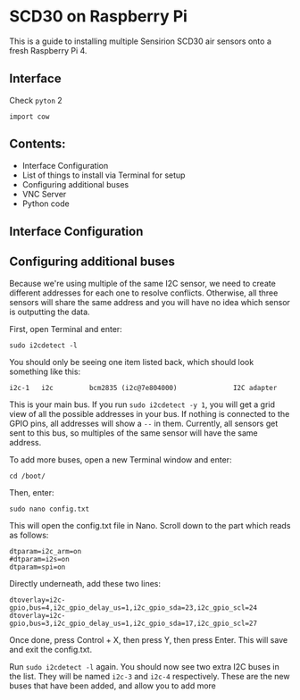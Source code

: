 # SCD30 on Raspberry Pi

This is a guide to installing multiple Sensirion SCD30 air sensors onto a fresh Raspberry Pi 4.

## Interface

Check `pyton` 2

```
import cow
```



## Contents:
* Interface Configuration
* List of things to install via Terminal for setup
* Configuring additional buses
* VNC Server
* Python code


## Interface Configuration


## Configuring additional buses
Because we're using multiple of the same I2C sensor, we need to create different addresses for each one to resolve conflicts. Otherwise, all three sensors will share the same address and you will have no idea which sensor is outputting the data.

First, open Terminal and enter:
```
sudo i2cdetect -l
```

You should only be seeing one item listed back, which should look something like this:
```
i2c-1	i2c       	bcm2835 (i2c@7e804000)          	I2C adapter
```

This is your main bus. If you run `sudo i2cdetect -y 1`, you will get a grid view of all the possible addresses in your bus. If nothing is connected to the GPIO pins, all addresses will show a `--` in them. Currently, all sensors get sent to this bus, so multiples of the same sensor will have the same address.

To add more buses, open a new Terminal window and enter:
```
cd /boot/
```
Then, enter:
```
sudo nano config.txt
```
This will open the config.txt file in Nano. Scroll down to the part which reads as follows:
```
dtparam=i2c_arm=on
#dtparam=i2s=on
dtparam=spi=on
```
Directly underneath, add these two lines:
```
dtoverlay=i2c-gpio,bus=4,i2c_gpio_delay_us=1,i2c_gpio_sda=23,i2c_gpio_scl=24
dtoverlay=i2c-gpio,bus=3,i2c_gpio_delay_us=1,i2c_gpio_sda=17,i2c_gpio_scl=27
```
Once done, press Control + X, then press Y, then press Enter. This will save and exit the config.txt.

Run `sudo i2cdetect -l` again. You should now see two extra I2C buses in the list. They will be named `i2c-3` and `i2c-4` respectively. These are the new buses that have been added, and allow you to add more 





